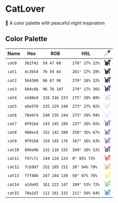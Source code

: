 # CatLover
🎨 A color palette with peaceful night inspiration

## Color Palette

Name    | Hex       | RGB           | HSL           | ![Color Picker](assets/eyedropper.png)
---     | ---       | ---           | ---           | ---
`cat0`  | `3b2f42`  | `59 47 66`    | `278° 17% 22%`| ![cat0](assets/cat0.png)
`cat1`  | `4c3b54`  | `76 59 84`    | `281° 17% 28%`| ![cat1](assets/cat1.png)
`cat2`  | `564360`  | `86 67 96`    | `279° 18% 32%`| ![cat2](assets/cat2.png)
`cat3`  | `604c6b`  | `96 76 107`   | `279° 17% 36%`| ![cat3](assets/cat3.png)
`cat4`  | `e2d8e9`  | `226 216 233` | `275° 28% 88%`| ![cat4](assets/cat4.png)
`cat5`  | `ebe5f0`  | `235 229 240` | `273° 27% 92%`| ![cat5](assets/cat5.png)
`cat6`  | `f0ebf4`  | `240 235 244` | `273° 29% 94%`| ![cat6](assets/cat6.png)
`cat7`  | `8f91bd`  | `143 145 189` | `237° 26% 65%`| ![cat7](assets/cat7.png)
`cat8`  | `988ec8`  | `152 142 200` | `250° 35% 67%`| ![cat8](assets/cat8.png)
`cat9`  | `9f91b0`  | `159 145 176` | `167° 16% 63%`| ![cat9](assets/cat9.png)
`cat10` | `846e9b`  | `132 110 155` | `269° 18% 52%`| ![cat10](assets/cat10.png)
`cat11` | `f47c7c`  | `244 124 124` | `0° 85% 72%`  | ![cat11](assets/cat11.png)
`cat12` | `fcb997`  | `252 185 151` | `20° 94% 79%` | ![cat12](assets/cat12.png)
`cat13` | `f7f48b`  | `247 244 139` | `58° 87% 76%` | ![cat13](assets/cat13.png)
`cat14` | `a1de93`  | `161 222 147` | `109° 53% 72%`| ![cat14](assets/cat14.png)
`cat15` | `70a1d7`  | `112 161 215` | `211° 56% 64%`| ![cat15](assets/cat15.png)
